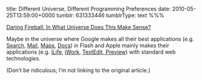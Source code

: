 title: Different Universe, Different Programming Preferences
date: 2010-05-25T13:59:00+0000
tumblr: 631333446
tumblrType: text
%%%

[Daring Fireball: In What Universe Does This Make Sense?](http://daringfireball.net/linked/2010/05/24/newman-sense)

Maybe in the universe where Google makes all their best applications (e.g. [Search](http://www.google.com/), [Mail](http://mail.google.com/), [Maps](http://maps.google.com/), [Docs](http://docs.google.com/)) in Flash and Apple mainly makes their applications (e.g. [iLife](http://www.apple.com/ilife/), [iWork](http://www.apple.com/iwork/), [TextEdit, Preview](http://www.apple.com/uk/macosx/what-is-macosx/)) with standard web technologies. 

(Don’t be ridiculous; I’m not linking to the original article.)
